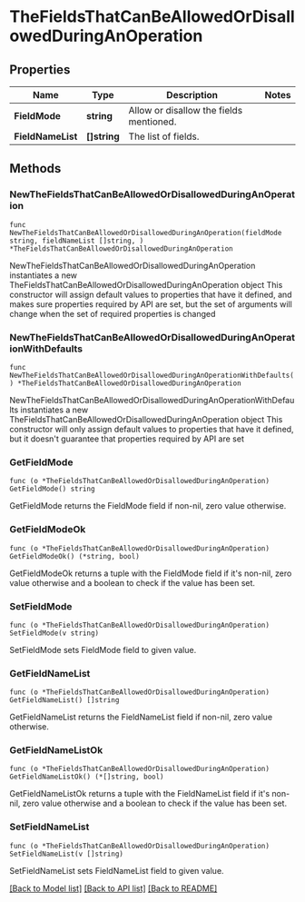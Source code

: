 # TheFieldsThatCanBeAllowedOrDisallowedDuringAnOperation

## Properties

Name | Type | Description | Notes
------------ | ------------- | ------------- | -------------
**FieldMode** | **string** | Allow or disallow the fields mentioned. | 
**FieldNameList** | **[]string** | The list of fields. | 

## Methods

### NewTheFieldsThatCanBeAllowedOrDisallowedDuringAnOperation

`func NewTheFieldsThatCanBeAllowedOrDisallowedDuringAnOperation(fieldMode string, fieldNameList []string, ) *TheFieldsThatCanBeAllowedOrDisallowedDuringAnOperation`

NewTheFieldsThatCanBeAllowedOrDisallowedDuringAnOperation instantiates a new TheFieldsThatCanBeAllowedOrDisallowedDuringAnOperation object
This constructor will assign default values to properties that have it defined,
and makes sure properties required by API are set, but the set of arguments
will change when the set of required properties is changed

### NewTheFieldsThatCanBeAllowedOrDisallowedDuringAnOperationWithDefaults

`func NewTheFieldsThatCanBeAllowedOrDisallowedDuringAnOperationWithDefaults() *TheFieldsThatCanBeAllowedOrDisallowedDuringAnOperation`

NewTheFieldsThatCanBeAllowedOrDisallowedDuringAnOperationWithDefaults instantiates a new TheFieldsThatCanBeAllowedOrDisallowedDuringAnOperation object
This constructor will only assign default values to properties that have it defined,
but it doesn't guarantee that properties required by API are set

### GetFieldMode

`func (o *TheFieldsThatCanBeAllowedOrDisallowedDuringAnOperation) GetFieldMode() string`

GetFieldMode returns the FieldMode field if non-nil, zero value otherwise.

### GetFieldModeOk

`func (o *TheFieldsThatCanBeAllowedOrDisallowedDuringAnOperation) GetFieldModeOk() (*string, bool)`

GetFieldModeOk returns a tuple with the FieldMode field if it's non-nil, zero value otherwise
and a boolean to check if the value has been set.

### SetFieldMode

`func (o *TheFieldsThatCanBeAllowedOrDisallowedDuringAnOperation) SetFieldMode(v string)`

SetFieldMode sets FieldMode field to given value.


### GetFieldNameList

`func (o *TheFieldsThatCanBeAllowedOrDisallowedDuringAnOperation) GetFieldNameList() []string`

GetFieldNameList returns the FieldNameList field if non-nil, zero value otherwise.

### GetFieldNameListOk

`func (o *TheFieldsThatCanBeAllowedOrDisallowedDuringAnOperation) GetFieldNameListOk() (*[]string, bool)`

GetFieldNameListOk returns a tuple with the FieldNameList field if it's non-nil, zero value otherwise
and a boolean to check if the value has been set.

### SetFieldNameList

`func (o *TheFieldsThatCanBeAllowedOrDisallowedDuringAnOperation) SetFieldNameList(v []string)`

SetFieldNameList sets FieldNameList field to given value.



[[Back to Model list]](../README.md#documentation-for-models) [[Back to API list]](../README.md#documentation-for-api-endpoints) [[Back to README]](../README.md)


